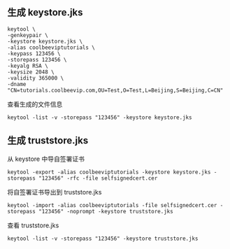 ## 生成 keystore.jks 

```shell
keytool \
-genkeypair \
-keystore keystore.jks \
-alias coolbeeviptutorials \
-keypass 123456 \
-storepass 123456 \
-keyalg RSA \
-keysize 2048 \
-validity 365000 \
-dname "CN=tutorials.coolbeevip.com,OU=Test,O=Test,L=Beijing,S=Beijing,C=CN"
```

查看生成的文件信息

```shell
keytool -list -v -storepass "123456" -keystore keystore.jks 
```

## 生成 truststore.jks

从 keystore 中导自签署证书

```shell
keytool -export -alias coolbeeviptutorials -keystore keystore.jks -storepass "123456" -rfc -file selfsignedcert.cer
```

将自签署证书导出到 truststore.jks

```
keytool -import -alias coolbeeviptutorials -file selfsignedcert.cer -storepass "123456" -noprompt -keystore truststore.jks
```

查看 truststore.jks

```
keytool -list -v -storepass "123456" -keystore truststore.jks
```